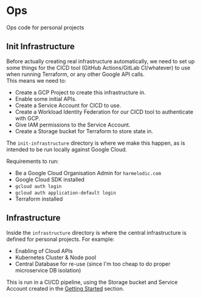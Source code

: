 # Ops

Ops code for personal projects

## Init Infrastructure

Before actually creating real infrastructure automatically, we need to set up some things for the CICD tool (GitHub Actions/GitLab CI/whatever) to use when running Terraform, or any other Google API calls.  
This means we need to:

- Create a GCP Project to create this infrastructure in.
- Enable some initial APIs.
- Create a Service Account for CICD to use.
- Create a Workload Identity Federation for our CICD tool to authenticate with GCP.
- Give IAM permissions to the Service Account.
- Create a Storage bucket for Terraform to store state in.

The `init-infrastructure` directory is where we make this happen, as is intended to be run locally against Google Cloud.

Requirements to run:
- Be a Google Cloud Organisation Admin for `harmelodic.com`
- Google Cloud SDK installed
- `gcloud auth login`
- `gcloud auth application-default login`
- Terraform installed

## Infrastructure

Inside the `infrastructure` directory is where the central infrastructure is defined for personal projects. For example:

- Enabling of Cloud APIs
- Kubernetes Cluster & Node pool
- Central Database for re-use (since I'm too cheap to do proper microservice DB isolation)

This is run in a CI/CD pipeline, using the Storage bucket and Service Account created in the [Getting Started](#Getting_Started) section.
